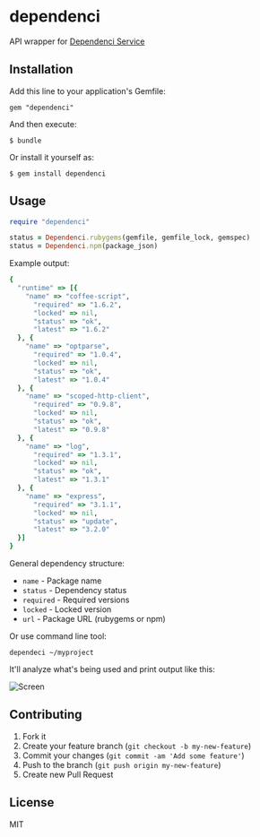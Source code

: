 # dependenci

API wrapper for [Dependenci Service](http://dependenci.com)

## Installation

Add this line to your application's Gemfile:

```
gem "dependenci"
```

And then execute:

```
$ bundle
```

Or install it yourself as:

```
$ gem install dependenci
```

## Usage

```ruby
require "dependenci"

status = Dependenci.rubygems(gemfile, gemfile_lock, gemspec)
status = Dependenci.npm(package_json)
```

Example output:

```ruby
{
  "runtime" => [{
    "name" => "coffee-script",
      "required" => "1.6.2",
      "locked" => nil,
      "status" => "ok",
      "latest" => "1.6.2"
  }, {
    "name" => "optparse",
      "required" => "1.0.4",
      "locked" => nil,
      "status" => "ok",
      "latest" => "1.0.4"
  }, {
    "name" => "scoped-http-client",
      "required" => "0.9.8",
      "locked" => nil,
      "status" => "ok",
      "latest" => "0.9.8"
  }, {
    "name" => "log",
      "required" => "1.3.1",
      "locked" => nil,
      "status" => "ok",
      "latest" => "1.3.1"
  }, {
    "name" => "express",
      "required" => "3.1.1",
      "locked" => nil,
      "status" => "update",
      "latest" => "3.2.0"
  }]
}
```

General dependency structure:

- `name`     - Package name
- `status`   - Dependency status
- `required` - Required versions
- `locked`   - Locked version
- `url`      - Package URL (rubygems or npm)

Or use command line tool:

```
dependeci ~/myproject
```

It'll analyze what's being used and print output like this:

![Screen](screenshot.png)


## Contributing

1. Fork it
2. Create your feature branch (`git checkout -b my-new-feature`)
3. Commit your changes (`git commit -am 'Add some feature'`)
4. Push to the branch (`git push origin my-new-feature`)
5. Create new Pull Request

## License

MIT
